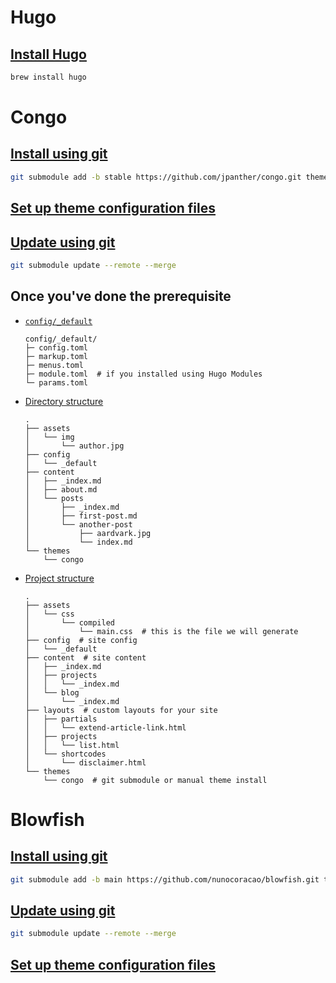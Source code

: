 # Hugo

## [Install Hugo](https://gohugo.io/installation/macos/#homebrew)

```sh
brew install hugo
```

# Congo


## [Install using git](https://jpanther.github.io/congo/docs/installation/#install-using-git)

```sh
git submodule add -b stable https://github.com/jpanther/congo.git themes/congo
```

## [Set up theme configuration files](https://jpanther.github.io/congo/docs/installation/#set-up-theme-configuration-files)

## [Update using git](https://jpanther.github.io/congo/docs/installation/#update-using-git)

```sh
git submodule update --remote --merge
```

## Once you've done the prerequisite

- [`config/_default`](https://jpanther.github.io/congo/docs/installation/#set-up-theme-configuration-files)
    ```
    config/_default/
    ├─ config.toml
    ├─ markup.toml
    ├─ menus.toml
    ├─ module.toml  # if you installed using Hugo Modules
    └─ params.toml
    ```

- [Directory structure](https://jpanther.github.io/congo/docs/getting-started/#directory-structure)
    ```
    .
    ├── assets
    │   └── img
    │       └── author.jpg
    ├── config
    │   └── _default
    ├── content
    │   ├── _index.md
    │   ├── about.md
    │   └── posts
    │       ├── _index.md
    │       ├── first-post.md
    │       └── another-post
    │           ├── aardvark.jpg
    │           └── index.md
    └── themes
        └── congo
    ```
- [Project structure](https://jpanther.github.io/congo/docs/advanced-customisation/#project-structure)
    ```
    .
    ├── assets
    │   └── css
    │       └── compiled
    │           └── main.css  # this is the file we will generate
    ├── config  # site config
    │   └── _default
    ├── content  # site content
    │   ├── _index.md
    │   ├── projects
    │   │   └── _index.md
    │   └── blog
    │       └── _index.md
    ├── layouts  # custom layouts for your site
    │   ├── partials
    │   │   └── extend-article-link.html
    │   ├── projects
    │   │   └── list.html
    │   └── shortcodes
    │       └── disclaimer.html
    └── themes
        └── congo  # git submodule or manual theme install
    ```

# Blowfish

## [Install using git](https://blowfish.page/docs/installation/#install-using-git)

```sh
git submodule add -b main https://github.com/nunocoracao/blowfish.git themes/blowfish
```

## [Update using git](https://blowfish.page/docs/installation/#update-using-git)

```sh
git submodule update --remote --merge
```

## [Set up theme configuration files](https://blowfish.page/docs/installation/#set-up-theme-configuration-files)
